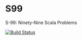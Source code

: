 # S99
S-99: Ninety-Nine Scala Problems

[![Build Status](https://travis-ci.org/hzwuhao8/S99.svg?branch=master)](https://travis-ci.org/hzwuhao8/S99)

